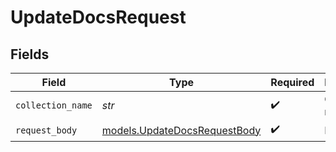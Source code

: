 # UpdateDocsRequest


## Fields

| Field                                                              | Type                                                               | Required                                                           | Description                                                        |
| ------------------------------------------------------------------ | ------------------------------------------------------------------ | ------------------------------------------------------------------ | ------------------------------------------------------------------ |
| `collection_name`                                                  | *str*                                                              | :heavy_check_mark:                                                 | Collection name.                                                   |
| `request_body`                                                     | [models.UpdateDocsRequestBody](../models/updatedocsrequestbody.md) | :heavy_check_mark:                                                 | N/A                                                                |